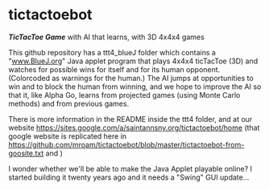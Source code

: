 # tictactoebot
***TicTacToe Game*** with AI that learns, with 3D 4x4x4 games

This github repository has a ttt4_blueJ folder which contains a "www.BlueJ.org" Java applet program that plays 4x4x4 ticTacToe (3D) and watches for possible wins for itself and for its human opponent. (Colorcoded as warnings for the human.)
The AI jumps at opportunities to win and to block the human from winning, and we hope to improve the AI so that it, like Alpha Go, learns from projected games (using Monte Carlo methods) and from previous games.

There is more information in the README inside the ttt4 folder, and at our website https://sites.google.com/a/saintannsny.org/tictactoebot/home (that google website is replicated here in https://github.com/mroam/tictactoebot/blob/master/tictactoebot-from-goosite.txt and )

I wonder whether we'll be able to make the Java Applet playable online? I started building it twenty years ago and it needs a "Swing" GUI update...
